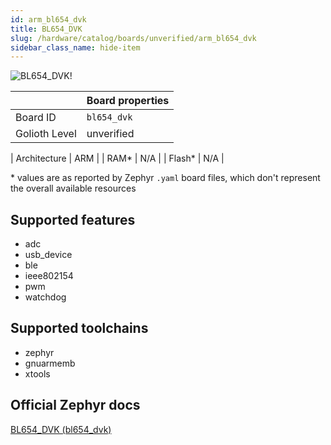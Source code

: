 ```yaml
---
id: arm_bl654_dvk
title: BL654_DVK
slug: /hardware/catalog/boards/unverified/arm_bl654_dvk
sidebar_class_name: hide-item
---
```


[//]: # (This is an auto-generated file, do not edit! Changes to it will be lost upon re-generation)

![BL654_DVK!](/img/boards/arm/bl654_dvk.jpg "BL654_DVK")

|                | Board properties     |
| -------------  | -------------------- |
| Board ID       | `bl654_dvk` |
| Golioth Level  | unverified       |

| Architecture   | ARM |
| RAM*           | N/A |
| Flash*         | N/A |

\* values are as reported by Zephyr `.yaml` board files, which don't represent the overall available resources



## Supported features

* adc
* usb_device
* ble
* ieee802154
* pwm
* watchdog

## Supported toolchains

* zephyr
* gnuarmemb
* xtools

## Official Zephyr docs

[BL654_DVK (bl654_dvk)](https://docs.zephyrproject.org/latest/boards/arm/bl654_dvk/doc/index.html)
